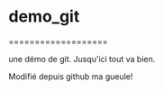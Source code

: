 # demo_git
===================

une démo de git. Jusqu'ici tout va bien.

Modifié depuis github ma gueule!
